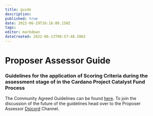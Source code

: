 ```yaml
---
title: guide
description: 
published: true
date: 2022-06-29T16:16:00.150Z
tags: 
editor: markdown
dateCreated: 2022-06-13T08:57:48.506Z
---
```



# Proposer Assessor Guide
### Guidelines for the application of Scoring Criteria during the assessment stage of in the Cardano Project Catalyst Fund Process

The Community Agreed Guidelines can be found [here](https://docs.google.com/document/d/1g-iZhDlKhUBZkui1uv8NVNfJC4oVD3JtR-P6Fue7XPU/edit#).
To join the discussion of the future of the guidelines head over to the Proposer Assessor [Dsicord](https://discord.gg/hVHGrmczXR) Channel.
